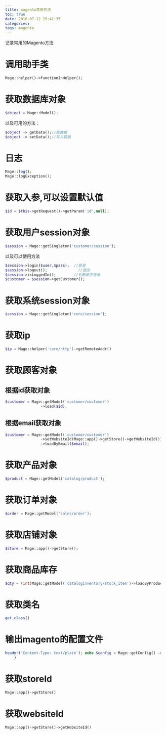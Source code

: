 ```yaml
---
title: magento常用方法
toc: true
date: 2016-07-12 15:41:35
categories:
tags: magento
---
```




记录常用的Magento方法


<!--more-->

# 调用助手类

``` php
Mage::helper()->functionInHelper();
```

# 获取数据库对象

``` php
$object = Mage::Model();
```
        
以及可用的方法：

``` php
$object -> getData();//取数据
$object -> setData();//写入数据
```
# 日志

``` php
Mage::log();
Mage::logException();
```

      
# 获取入参,可以设置默认值

``` php
$id = $this->getRequest()->getParam('id',null);
```

# 获取用户session对象

``` php
$session = Mage::getSingleton('customer/session');
```

以及可以使用方法

``` php
$session->login($user,$pass);  //登录
$session->logout();              //登出
$session->isLoggedIn();        //判断是否登录
$customer = $session->getCustomer();
```
    

# 获取系统session对象

``` php
$session = Mage::getSingleton('core/session');
```

# 获取ip

``` php
$ip = Mage::helper('core/http')->getRemoteAddr()
```
    
# 获取顾客对象
## 根据id获取对象
 
``` php
$customer = Mage::getModel('customer/customer')
				->load($id);
```

## 根据email获取对象

``` php
$customer = Mage::getModel('customer/customer')
                ->setWebsiteId(Mage::app()->getStore()->getWebsiteId())
                ->loadByEmail($email);
```

# 获取产品对象

``` php
$product = Mage::getModel('catalog/product');
```
    
# 获取订单对象

``` php
$order = Mage::getModel('sales/order');
```

# 获取店铺对象
 
``` php
$store = Mage::app()->getStore();
```
    
# 获取商品库存

``` php
$qty = (int)Mage::getModel('cataloginventory/stock_item')->loadByProduct($product)->getQty()；
```

# 获取类名

``` php
get_class()
```

# 输出magento的配置文件

``` php
header('Content-Type: text/plain'); echo $config = Mage::getConfig() ->loadModulesConfiguration('config.xml') ->getNode() ->asXML(); exit;
    }
```

# 获取storeId

``` php
Mage::app()->getStore()
```

# 获取websiteId
``` php
Mage::app()->getStore()->getWebsiteId()
```

